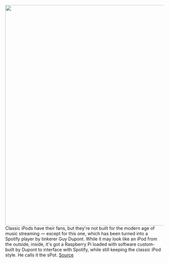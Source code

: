 <img src='https://cdn.vox-cdn.com/uploads/chorus_asset/file/11490453/a-01.0.png' width='700px' /><br/>
Classic iPods have their fans, but they're not built for the modern age of music streaming — except for this one, which has been turned into a Spotify player by tinkerer Guy Dupont. While it may look like an iPod from the outside, inside, it's got a Raspberry Pi loaded with software custom-built by Dupont to interface with Spotify, while still keeping the classic iPod style. He calls it the sPot.
<a href='https://www.theverge.com/circuitbreaker/2021/2/1/22260540/ipod-mod-portable-spotify-player-click-wheel-project'> Source <a/>
